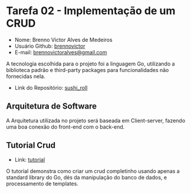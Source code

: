 # Tarefa 02 - Implementação de um CRUD

* Nome: Brenno Victor Alves de Medeiros
* Usuário Github: [brennovictor](https://github.com/brennovictor)
* E-mail: brennovictoralves@gmail.com

A tecnologia escolhida para o projeto foi a linguagem Go, utilizando a biblioteca padrão e third-party packages para funcionalidades não fornecidas nela.

* Link do Repositório: [sushi_roll](https://github.com/felipedavid/sushi_roll)

## Arquitetura de Software

A Arquitetura utilizada no projeto será baseada em Client-server, fazendo uma boa conexão do front-end com o back-end.

## Tutorial Crud
* Link: [tutorial](https://medium.com/baixada-nerd/criando-um-crud-simples-em-go-3640d3618a67)

O tutorial demonstra como criar um crud completinho usando apenas a standard library do Go, dés da manipulação do banco de dados, e processamento de templates.
